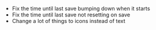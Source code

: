 - Fix the time until last save bumping down when it starts
- Fix the time until last save not resetting on save
- Change a lot of things to icons instead of text
